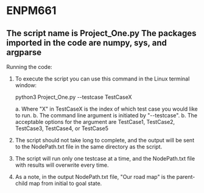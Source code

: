 # ENPM661

The script name is Project_One.py
The packages imported in the code are numpy, sys, and argparse
-----------------------------------------------------------------------
Running the code:
1. To execute the script you can use this command in the Linux terminal window:
	
	python3 Project_One.py --testcase TestCaseX

	a. Where "X" in TestCaseX is the index of which test case you would like to run. 
	b. The command line argument is initiated by "--testcase".
	b. The acceptable options for the argument are TestCase1, TestCase2, TestCase3, TestCase4, or TestCase5

2. The script should not take long to complete, and the output will be sent to the NodePath.txt file in the same directory as the script.

3. The script will run only one testcase at a time, and the NodePath.txt file with results will overwrite every time.

4. As a note, in the output NodePath.txt file, "Our road map" is the parent-child map from initial to goal state.
